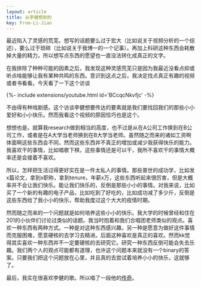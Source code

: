 ```yaml
---
layout: article
title: 从李健想到的
key: From-Li-Jian
---
```


最近陷入了灵感的荒芜。想写的话题要么过于宏大（比如说关于视频分析的一个综述），要么过于琐碎（比如说关于我博一的一个记事）。再加上科研这种东西会耗散掉大量的精力，所以想写点东西的愿望也一直没法转化成真正的文字。

在我排除了种种可能的因素之后，我发现这种灵感荒芜只是因为我最近没看点抑或听点啥能够让我有某种共鸣的东西。意识到这点之后，我决定找点真正有趣的视频或者书看看。今天看了一下这个访谈

<div>{%- include extensions/youtube.html id='BCcqcNkvfjc' -%}</div>

不由得有种戏剧感。这个访谈李健想要传达的要素就是我们要找回我们的那些小小爱好和小小快乐。然而我看这个视频的原因恰巧也是这个。

想想也是。就算我research做到相当的高度，也不过是从在A公司工作换到在B公司工作，或者是在A大学当老师换到在B大学当老师。虽然随之而来的诸如工资啊体面啊这些东西会不同，然而这些东西并不真正的增加或减少我获得快乐的能力。我喜欢干的事情，比如唱歌下棋，这些事情还是可以干，我所不喜欢干的事情大概率还是会接着不喜欢。

所以，怎样把生活过得更好实在是一件太私人的事情。那些普世的成功学，比如发x篇论文，拿到x职称，拿到tenure，年薪x万，这些东西听起来很厉害，但是大概率并不会让我们快乐。能让我们快乐的，反倒是那些小小的事情。对我来说，比如买了一个新的有趣的电子产品，比如吃到了好吃的，比如成功减了多少斤，反倒是这些东西给了我小小的快乐，帮助我度过这个大大的疫情时期。

然而随之而来的一个问题就是如何培养这些小小的快乐。我大学的时候曾经和住在201的小伙伴们讨论过类似的话题。我当时抱着和我们合唱团老师类似的观点。喜欢一种东西有两种方式。一种是对这种东西感兴趣，另一种是愿意为做好这件事情而克服困难，愿意硬核的去学习去精进。后面这种喜欢是真正的喜欢。然而kk觉得其实喜欢一种东西并不一定要硬核的去研究它。研究一种东西反倒可能会失去乐趣。我们两个人的观点可能都有道理，也许这个问题本来就没有一个binary的答案。只要我们把这个问题放在心里，并且真的去尝试着培养小小的快乐，这就够了。

最后，我实在很喜欢李健的歌。所以唱了一段他的[传奇](/assets/record/传奇%20李健.m4a)。